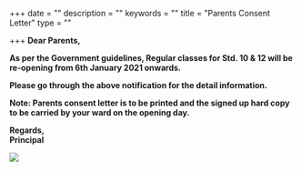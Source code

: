 +++
date = ""
description = ""
keywords = ""
title = "Parents Consent Letter"
type = ""

+++
**Dear Parents,**

**As per the Government guidelines, Regular classes for Std. 10 & 12 will be re-opening from 6th January 2021 onwards.**

**Please go through the above notification for the detail information.**

**Note: Parents consent letter is to be printed and the signed up hard copy to be carried by your ward on the opening day.**

**Regards,  
Principal**

![](/uploads/2020/12/24/img-20201221-wa0051.jpg)